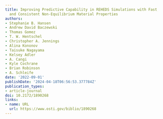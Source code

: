 ```yaml
---
title: Improving Predictive Capability in REHEDS Simulations with Fast, Accurate,
  and Consistent Non-Equilibrium Material Properties
authors:
- Stephanie B. Hansen
- Andrew David Baczewski
- Thomas Gomez
- T. W. Hentschel
- Christopher A. Jennings
- Alina Kononov
- Taisuke Nagayama
- Kelsey Adler
- A. Cangi
- Kyle Cochrane
- Brian Robinson
- A. Schleife
date: '2022-09-01'
publishDate: '2024-04-18T06:56:53.377784Z'
publication_types:
- article-journal
doi: 10.2172/1890268
links:
- name: URL
  url: https://www.osti.gov/biblio/1890268
---
```

